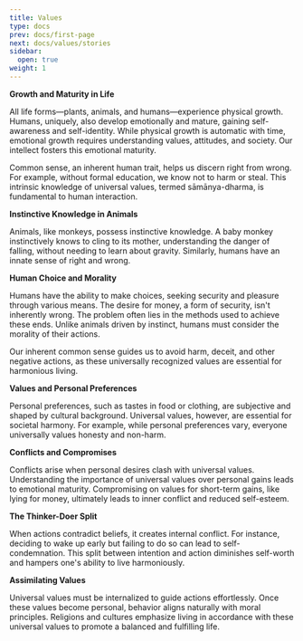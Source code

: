 ```yaml
---
title: Values
type: docs
prev: docs/first-page
next: docs/values/stories
sidebar:
  open: true
weight: 1
---
```



**Growth and Maturity in Life**

All life forms—plants, animals, and humans—experience physical growth. Humans, uniquely, also develop emotionally and mature, gaining self-awareness and self-identity. While physical growth is automatic with time, emotional growth requires understanding values, attitudes, and society. Our intellect fosters this emotional maturity.

Common sense, an inherent human trait, helps us discern right from wrong. For example, without formal education, we know not to harm or steal. This intrinsic knowledge of universal values, termed sāmānya-dharma, is fundamental to human interaction.

**Instinctive Knowledge in Animals**

Animals, like monkeys, possess instinctive knowledge. A baby monkey instinctively knows to cling to its mother, understanding the danger of falling, without needing to learn about gravity. Similarly, humans have an innate sense of right and wrong.

**Human Choice and Morality**

Humans have the ability to make choices, seeking security and pleasure through various means. The desire for money, a form of security, isn't inherently wrong. The problem often lies in the methods used to achieve these ends. Unlike animals driven by instinct, humans must consider the morality of their actions. 

Our inherent common sense guides us to avoid harm, deceit, and other negative actions, as these universally recognized values are essential for harmonious living. 

**Values and Personal Preferences**

Personal preferences, such as tastes in food or clothing, are subjective and shaped by cultural background. Universal values, however, are essential for societal harmony. For example, while personal preferences vary, everyone universally values honesty and non-harm.

**Conflicts and Compromises**

Conflicts arise when personal desires clash with universal values. Understanding the importance of universal values over personal gains leads to emotional maturity. Compromising on values for short-term gains, like lying for money, ultimately leads to inner conflict and reduced self-esteem.

**The Thinker-Doer Split**

When actions contradict beliefs, it creates internal conflict. For instance, deciding to wake up early but failing to do so can lead to self-condemnation. This split between intention and action diminishes self-worth and hampers one's ability to live harmoniously.

**Assimilating Values**

Universal values must be internalized to guide actions effortlessly. Once these values become personal, behavior aligns naturally with moral principles. Religions and cultures emphasize living in accordance with these universal values to promote a balanced and fulfilling life.

